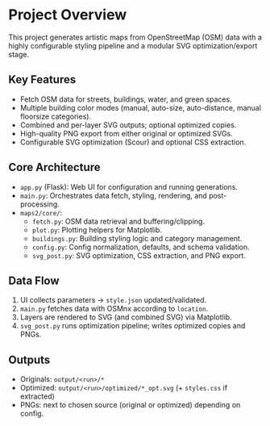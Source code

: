 # Project Overview

This project generates artistic maps from OpenStreetMap (OSM) data with a highly configurable styling pipeline and a modular SVG optimization/export stage.

## Key Features
- Fetch OSM data for streets, buildings, water, and green spaces.
- Multiple building color modes (manual, auto-size, auto-distance, manual floorsize categories).
- Combined and per-layer SVG outputs; optional optimized copies.
- High-quality PNG export from either original or optimized SVGs.
- Configurable SVG optimization (Scour) and optional CSS extraction.

## Core Architecture
- `app.py` (Flask): Web UI for configuration and running generations.
- `main.py`: Orchestrates data fetch, styling, rendering, and post-processing.
- `maps2/core/`:
  - `fetch.py`: OSM data retrieval and buffering/clipping.
  - `plot.py`: Plotting helpers for Matplotlib.
  - `buildings.py`: Building styling logic and category management.
  - `config.py`: Config normalization, defaults, and schema validation.
  - `svg_post.py`: SVG optimization, CSS extraction, and PNG export.

## Data Flow
1. UI collects parameters -> `style.json` updated/validated.
2. `main.py` fetches data with OSMnx according to `location`.
3. Layers are rendered to SVG (and combined SVG) via Matplotlib.
4. `svg_post.py` runs optimization pipeline; writes optimized copies and PNGs.

## Outputs
- Originals: `output/<run>/*`
- Optimized: `output/<run>/optimized/*_opt.svg` (+ `styles.css` if extracted)
- PNGs: next to chosen source (original or optimized) depending on config.
